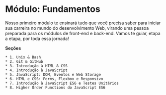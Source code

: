 # Módulo: Fundamentos

Nosso primeiro módulo te ensinará tudo que você precisa saber para iniciar sua carreira no mundo do desenvolvimento Web, virando uma pessoa preparada para os módulos de front-end e back-end. Vamos te guiar, etapa a etapa, por toda essa jornada!

**Seções**

    * 1. Unix & Bash
    * 2. Git & GitHub
    * 3. Introdução à HTML & CSS
    * 4. Introdução à JavaScript
    * 5. JavaScript: DOM, Eventos e Web Storage
    * 6. HTML e CSS: Forms, Flexbox e Responsivo
    * 7. Introdução à JavaScript ES6 e Testes Unitários
    * 8. Higher Order Functions do JavaScript ES6
